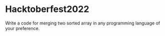 # Hacktoberfest2022
Write a code for merging two sorted array in any programming language of your preference.
